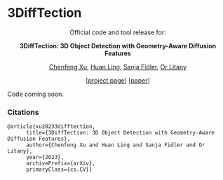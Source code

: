 # 3DiffTection

<div align="center">
Official code and tool release for: 


**3DiffTection: 3D Object Detection with Geometry-Aware Diffusion Features**

[Chenfeng Xu](https://chenfengx.com/), [Huan Ling](http://www.cs.toronto.edu/~linghuan/)\, [Sanja Fidler](http://www.cs.toronto.edu/~fidler/), [Or Litany](https://orlitany.github.io)


[[project page](https://research.nvidia.com/labs/toronto-ai/3difftection/)] [[paper](https://arxiv.org/abs/2311.04391)]
</div>



Code coming soon.




### Citations


```
@article{xu20233difftection,
      title={3DiffTection: 3D Object Detection with Geometry-Aware Diffusion Features}, 
      author={Chenfeng Xu and Huan Ling and Sanja Fidler and Or Litany},
      year={2023},
      archivePrefix={arXiv},
      primaryClass={cs.CV}}
```


